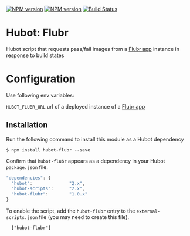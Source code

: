 [![NPM version](https://badge.fury.io/js/hubot-flubr.png)](http://badge.fury.io/js/hubot-flubr) [![NPM version](https://david-dm.org/okize/hubot-flubr.png)](https://david-dm.org/okize/hubot-flubr) [![Build Status](https://secure.travis-ci.org/okize/hubot-flubr.png)](http://travis-ci.org/okize/hubot-flubr)

# Hubot: Flubr

Hubot script that requests pass/fail images from a [Flubr app](https://github.com/okize/flubr) instance in response to build states

# Configuration

Use following env variables:

``HUBOT_FLUBR_URL`` url of a deployed instance of a [Flubr app](https://github.com/okize/flubr)

## Installation

Run the following command to install this module as a Hubot dependency

```
$ npm install hubot-flubr --save
```

Confirm that `hubot-flubr` appears as a dependency in your Hubot `package.json` file.

```javascript
"dependencies": {
  "hubot":              "2.x",
  "hubot-scripts":      "2.x",
  "hubot-flubr":        "1.0.x"
}
```

To enable the script, add the `hubot-flubr` entry to the `external-scripts.json` file (you may need to create this file).
```
  ["hubot-flubr"]
```